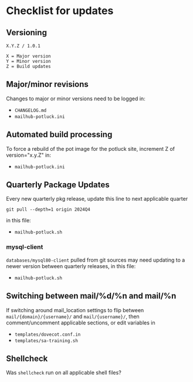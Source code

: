 # Checklist for updates

## Versioning
```
X.Y.Z / 1.0.1

X = Major version
Y = Minor version
Z = Build updates
```

## Major/minor revisions
Changes to major or minor versions need to be logged in:
* `CHANGELOG.md`
* `mailhub-potluck.ini`

## Automated build processing
To force a rebuild of the pot image for the potluck site, increment Z of version="x.y.Z" in:
* `mailhub-potluck.ini`

## Quarterly Package Updates
Every new quarterly pkg release, update this line to next applicable quarter
```
git pull --depth=1 origin 2024Q4
```
in this file:
* `mailhub-potluck.sh`

### mysql-client
`databases/mysql80-client` pulled from git sources may need updating to a newer version between quarterly releases, in this file:
* `mailhub-potluck.sh`

## Switching between mail/%d/%n and mail/%n
If switching around mail_location settings to flip between `mail/{domain}/{username}/` and `mail/{username}/`, then comment/uncomment applicable sections, or edit variables in
* `templates/dovecot.conf.in`
* `templates/sa-training.sh`

## Shellcheck
Was `shellcheck` run on all applicable shell files?
